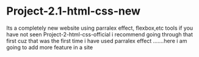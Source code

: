 # Project-2.1-html-css-new
Its a completely new website using parralex effect, flexbox,etc tools if you have not seen Project-2-html-css-official i recommend going through that first cuz that was the first time i have used parralex effect .......here i am going to add more feature in a site
